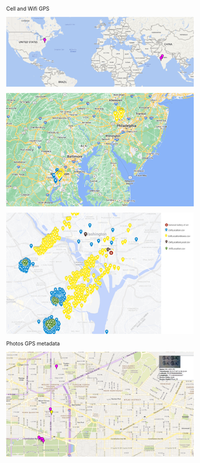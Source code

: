 Cell and Wifi GPS

![World View](/Resources/Maps/worldView.PNG)

![Regional View](/Resources/Maps/1.PNG)

![City View](/Resources/Maps/generalVIew.PNG)

Photos GPS metadata

![Photos View](/Resources/Maps/photosMap.PNG)